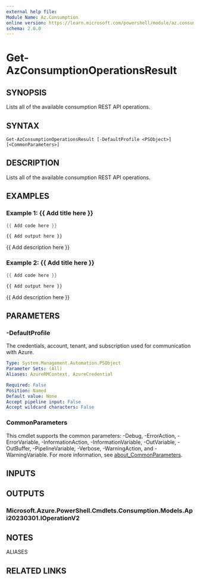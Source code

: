 ```yaml
---
external help file:
Module Name: Az.Consumption
online version: https://learn.microsoft.com/powershell/module/az.consumption/get-azconsumptionoperationsresult
schema: 2.0.0
---
```


# Get-AzConsumptionOperationsResult

## SYNOPSIS
Lists all of the available consumption REST API operations.

## SYNTAX

```
Get-AzConsumptionOperationsResult [-DefaultProfile <PSObject>] [<CommonParameters>]
```

## DESCRIPTION
Lists all of the available consumption REST API operations.

## EXAMPLES

### Example 1: {{ Add title here }}
```powershell
{{ Add code here }}
```

```output
{{ Add output here }}
```

{{ Add description here }}

### Example 2: {{ Add title here }}
```powershell
{{ Add code here }}
```

```output
{{ Add output here }}
```

{{ Add description here }}

## PARAMETERS

### -DefaultProfile
The credentials, account, tenant, and subscription used for communication with Azure.

```yaml
Type: System.Management.Automation.PSObject
Parameter Sets: (All)
Aliases: AzureRMContext, AzureCredential

Required: False
Position: Named
Default value: None
Accept pipeline input: False
Accept wildcard characters: False
```

### CommonParameters
This cmdlet supports the common parameters: -Debug, -ErrorAction, -ErrorVariable, -InformationAction, -InformationVariable, -OutVariable, -OutBuffer, -PipelineVariable, -Verbose, -WarningAction, and -WarningVariable. For more information, see [about_CommonParameters](http://go.microsoft.com/fwlink/?LinkID=113216).

## INPUTS

## OUTPUTS

### Microsoft.Azure.PowerShell.Cmdlets.Consumption.Models.Api20230301.IOperationV2

## NOTES

ALIASES

## RELATED LINKS

